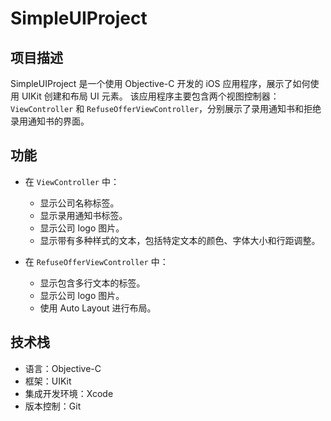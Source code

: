 # SimpleUIProject

## 项目描述
SimpleUIProject 是一个使用 Objective-C 开发的 iOS 应用程序，展示了如何使用 UIKit 创建和布局 UI 元素。
该应用程序主要包含两个视图控制器：`ViewController` 和 `RefuseOfferViewController`，分别展示了录用通知书和拒绝录用通知书的界面。

## 功能
- 在 `ViewController` 中：
  - 显示公司名称标签。
  - 显示录用通知书标签。
  - 显示公司 logo 图片。
  - 显示带有多种样式的文本，包括特定文本的颜色、字体大小和行距调整。

- 在 `RefuseOfferViewController` 中：
  - 显示包含多行文本的标签。
  - 显示公司 logo 图片。
  - 使用 Auto Layout 进行布局。

## 技术栈
- 语言：Objective-C
- 框架：UIKit
- 集成开发环境：Xcode
- 版本控制：Git
